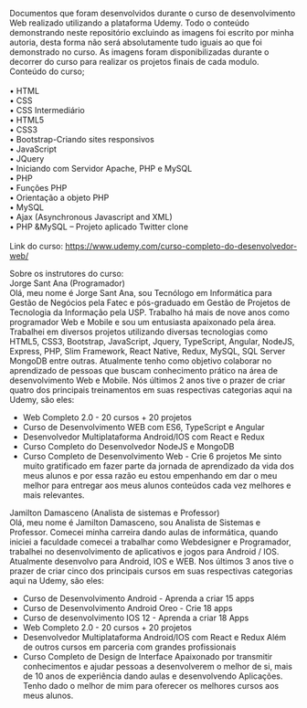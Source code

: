 Documentos que foram desenvolvidos durante o curso de desenvolvimento Web realizado utilizando a plataforma Udemy. 
Todo o conteúdo demonstrando neste repositório excluindo as imagens foi escrito por minha autoria, desta forma não será absolutamente tudo iguais ao que foi demonstrado no curso. 
As imagens foram disponibilizadas durante o decorrer do curso para realizar os projetos finais de cada modulo. 
Conteúdo do curso;<br><br>
•	HTML<br>
•	CSS<br>
•	CSS Intermediário<br>
•	HTML5<br>
•	CSS3<br>
•	Bootstrap-Criando sites responsivos<br>
•	JavaScript<br>
•	JQuery<br>
•	Iniciando com Servidor Apache, PHP e MySQL<br>
•	PHP<br>
•	Funções PHP<br>
•	Orientação a objeto PHP<br>
•	MySQL<br>
•	Ajax (Asynchronous Javascript and XML)<br>
•	PHP &MySQL – Projeto aplicado Twitter clone<br><br>
Link do curso: https://www.udemy.com/curso-completo-do-desenvolvedor-web/

Sobre os instrutores do curso:<br>
Jorge Sant Ana (Programador)<br>
Olá, meu nome é Jorge Sant Ana, sou Tecnólogo em Informática para Gestão de Negócios pela Fatec e pós-graduado em Gestão de Projetos de Tecnologia da Informação pela USP. 
Trabalho há mais de nove anos como programador Web e Mobile e sou um entusiasta apaixonado pela área. 
Trabalhei em diversos projetos utilizando diversas tecnologias como HTML5, CSS3, Bootstrap, JavaScript, Jquery, TypeScript, Angular, NodeJS, Express, PHP, Slim Framework, React Native, Redux, MySQL, SQL Server MongoDB entre outras.
Atualmente tenho como objetivo colaborar no aprendizado de pessoas que buscam conhecimento prático na área de desenvolvimento Web e Mobile. Nós últimos 2 anos tive o prazer de criar quatro dos principais treinamentos em suas respectivas categorias aqui na Udemy, são eles:
- Web Completo 2.0 - 20 cursos + 20 projetos
- Curso de Desenvolvimento WEB com ES6, TypeScript e Angular
- Desenvolvedor Multiplataforma Android/IOS com React e Redux
- Curso Completo do Desenvolvedor NodeJS e MongoDB
- Curso Completo de Desenvolvimento Web - Crie 6 projetos
Me sinto muito gratificado em fazer parte da jornada de aprendizado da vida dos meus alunos e por essa razão eu estou empenhando em dar o meu melhor para entregar aos meus alunos conteúdos cada vez melhores e mais relevantes.<br>

Jamilton Damasceno (Analista de sistemas e Professor)<br>
Olá, meu nome é Jamilton Damasceno, sou Analista de Sistemas e Professor. 
Comecei minha carreira dando aulas de informática, quando iniciei a faculdade comecei a trabalhar como Webdesigner e Programador, trabalhei no desenvolvimento de aplicativos e jogos para Android / IOS. 
Atualmente desenvolvo para Android, IOS e WEB.
Nos últimos 3 anos tive o prazer de criar cinco dos principais cursos em suas respectivas categorias aqui na Udemy, são eles:
- Curso de Desenvolvimento Android - Aprenda a criar 15 apps
- Curso de Desenvolvimento Android Oreo - Crie 18 apps
- Curso de desenvolvimento IOS 12 - Aprenda a criar 18 Apps
- Web Completo 2.0 - 20 cursos + 20 projetos
- Desenvolvedor Multiplataforma Android/IOS com React e Redux
Além de outros cursos em parceria com grandes profissionais
- Curso Completo de Design de Interface
Apaixonado por transmitir conhecimentos e ajudar pessoas a desenvolverem o melhor de si, mais de 10 anos de experiência dando aulas e desenvolvendo Aplicações.
Tenho dado o melhor de mim para oferecer os melhores cursos aos meus alunos.
